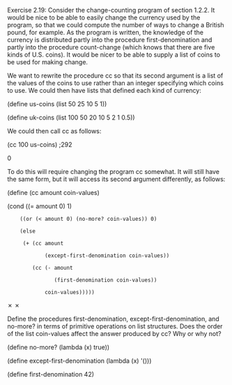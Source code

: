  Exercise 2.19: Consider the change-counting program of section 1.2.2. It would be nice to be able to easily change the currency used by the program, so that we could compute the number of ways to change a British pound, for example. As the program is written, the knowledge of the currency is distributed partly into the procedure first-denomination and partly into the procedure count-change (which knows that there are five kinds of U.S. coins). It would be nicer to be able to supply a list of coins to be used for making change.

We want to rewrite the procedure cc so that its second argument is a list of the values of the coins to use rather than an integer specifying which coins to use. We could then have lists that defined each kind of currency:

(define us-coins (list 50 25 10 5 1))

 

(define uk-coins (list 100 50 20 10 5 2 1 0.5))

We could then call cc as follows:

(cc 100 us-coins) ;292

0

To do this will require changing the program cc somewhat. It will still have the same form, but it will access its second argument differently, as follows:

(define (cc amount coin-values)

  (cond ((= amount 0) 1)

        ((or (< amount 0) (no-more? coin-values)) 0)

        (else

         (+ (cc amount

                (except-first-denomination coin-values))

            (cc (- amount

                   (first-denomination coin-values))

                coin-values)))))

✗
✗

Define the procedures first-denomination, except-first-denomination, and no-more? in terms of primitive operations on list structures. Does the order of the list coin-values affect the answer produced by cc? Why or why not?

(define no-more? (lambda (x) true))

(define except-first-denomination (lambda (x) '()))

(define first-denomination 42)
